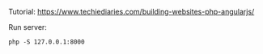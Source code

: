 Tutorial:
https://www.techiediaries.com/building-websites-php-angularjs/

Run server:
	
	php -S 127.0.0.1:8000

